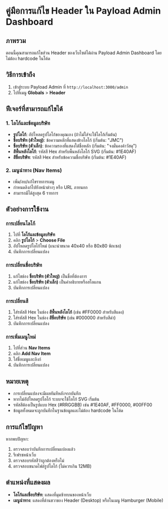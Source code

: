 # คู่มือการแก้ไข Header ใน Payload Admin Dashboard

## ภาพรวม
ตอนนี้คุณสามารถแก้ไขส่วน Header ของเว็บไซต์ได้ผ่าน Payload Admin Dashboard โดยไม่ต้อง hardcode ในโค้ด

## วิธีการเข้าถึง
1. เข้าสู่ระบบ Payload Admin ที่ `http://localhost:3000/admin`
2. ไปที่เมนู **Globals** > **Header**

## ฟีเจอร์ที่สามารถแก้ไขได้

### 1. โลโก้และข้อมูลบริษัท
- **รูปโลโก้**: อัปโหลดรูปโลโก้ของคุณเอง (ถ้าไม่ใส่จะใช้โลโก้เริ่มต้น)
- **ชื่อบริษัท (ตัวใหญ่)**: ข้อความหลักที่แสดงข้างโลโก้ (เริ่มต้น: "JMC")
- **ชื่อบริษัท (ตัวเล็ก)**: ข้อความรองที่แสดงใต้ชื่อหลัก (เริ่มต้น: "จงมั่นคงค้าวัสดุ")
- **สีพื้นหลังโลโก้**: รหัสสี Hex สำหรับพื้นหลังโลโก้ SVG (เริ่มต้น: #1E40AF)
- **สีชื่อบริษัท**: รหัสสี Hex สำหรับข้อความชื่อบริษัท (เริ่มต้น: #1E40AF)

### 2. เมนูนำทาง (Nav Items)
- เพิ่ม/ลบ/แก้ไขรายการเมนู
- กำหนดลิงก์ไปยังหน้าต่างๆ หรือ URL ภายนอก
- สามารถมีได้สูงสุด 6 รายการ

## ตัวอย่างการใช้งาน

### การเปลี่ยนโลโก้
1. ไปที่ **โลโก้และข้อมูลบริษัท**
2. คลิก **รูปโลโก้** > **Choose File**
3. อัปโหลดรูปโลโก้ใหม่ (แนะนำขนาด 40x40 หรือ 80x80 พิกเซล)
4. บันทึกการเปลี่ยนแปลง

### การเปลี่ยนชื่อบริษัท
1. แก้ไขช่อง **ชื่อบริษัท (ตัวใหญ่)** เป็นชื่อที่ต้องการ
2. แก้ไขช่อง **ชื่อบริษัท (ตัวเล็ก)** เป็นคำอธิบายหรือสโลแกน
3. บันทึกการเปลี่ยนแปลง

### การเปลี่ยนสี
1. ใส่รหัสสี Hex ในช่อง **สีพื้นหลังโลโก้** (เช่น #FF0000 สำหรับสีแดง)
2. ใส่รหัสสี Hex ในช่อง **สีชื่อบริษัท** (เช่น #000000 สำหรับสีดำ)
3. บันทึกการเปลี่ยนแปลง

### การเพิ่มเมนูใหม่
1. ไปที่ส่วน **Nav Items**
2. คลิก **Add Nav Item**
3. ใส่ชื่อเมนูและลิงก์
4. บันทึกการเปลี่ยนแปลง

## หมายเหตุ
- การเปลี่ยนแปลงจะมีผลทันทีหลังจากบันทึก
- หากไม่อัปโหลดรูปโลโก้ ระบบจะใช้โลโก้ SVG เริ่มต้น
- รหัสสีต้องเป็นรูปแบบ Hex (#RRGGBB) เช่น #1E40AF, #FF0000, #00FF00
- ข้อมูลทั้งหมดจะถูกบันทึกในฐานข้อมูลและไม่ต้อง hardcode ในโค้ด

## การแก้ไขปัญหา
หากพบปัญหา:
1. ตรวจสอบว่าบันทึกการเปลี่ยนแปลงแล้ว
2. รีเฟรชหน้าเว็บ
3. ตรวจสอบรหัสสีว่าถูกต้องหรือไม่
4. ตรวจสอบขนาดไฟล์รูปโลโก้ (ไม่ควรเกิน 12MB)

## ตำแหน่งที่แสดงผล
- **โลโก้และชื่อบริษัท**: แสดงที่มุมซ้ายบนของหน้าเว็บ
- **เมนูนำทาง**: แสดงที่ด้านขวาของ Header (Desktop) หรือในเมนู Hamburger (Mobile) 